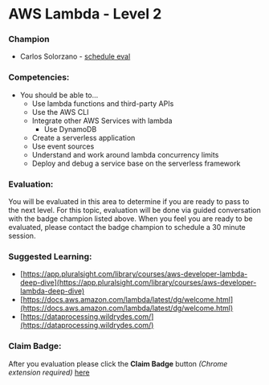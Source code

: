 # AWS Lambda - Level 2

### Champion

- Carlos Solorzano - [schedule eval](https://calendly.com/carlos-solorzano/30min)

### Competencies:

- You should be able to…
    - Use lambda functions and third-party APIs
    - Use the AWS CLI
    - Integrate other AWS Services with lambda
        - Use DynamoDB
    - Create a serverless application
    - Use event sources
    - Understand and work around lambda concurrency limits
    - Deploy and debug a service base on the serverless framework

### Evaluation:

You will be evaluated in this area to determine if you are ready to 
pass to the next level. For this topic, evaluation will be done via 
guided conversation with the badge champion listed above. When you 
feel you are ready to be evaluated, please contact the badge champion 
to schedule a 30 minute session.

### Suggested Learning:
- [https://app.pluralsight.com/library/courses/aws-developer-lambda-deep-dive](https://app.pluralsight.com/library/courses/aws-developer-lambda-deep-dive)
- [https://docs.aws.amazon.com/lambda/latest/dg/welcome.html](https://docs.aws.amazon.com/lambda/latest/dg/welcome.html)
- [https://dataprocessing.wildrydes.com/](https://dataprocessing.wildrydes.com/)

### Claim Badge:
After you evaluation please click the **Claim Badge** button *(Chrome extension required)* [here](https://acklenavenue.badgr.com/public/badges/pHXeq0MQT9a-Jj6tJOFaQQ)
